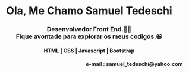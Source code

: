 <h1 align="center">Ola, Me Chamo Samuel Tedeschi</h1>
<h3 align="center">Desenvolvedor Front End.🧑‍💻<br> Fique avontade para explorar os meus codigos.😀</h3>
<h4 align="center">HTML | CSS | Javascript | Bootstrap</h4>
<h4 align="right"> e-mail : samuel_tedeschi@yahoo.com </h4>

